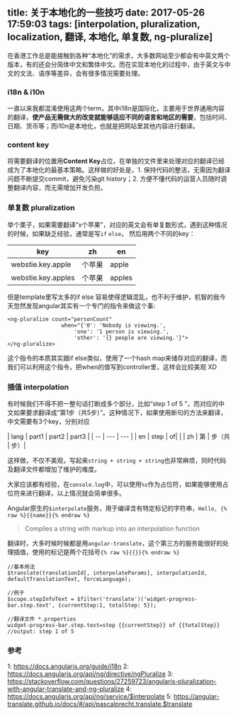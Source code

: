 title: 关于本地化的一些技巧
date: 2017-05-26 17:59:03
tags: [interpolation, pluralization, localization, 翻译, 本地化, 单复数, ng-pluralize]
---
在香港工作总是能接触到各种“本地化”的需求，大多数网站至少都会有中英文两个版本，有的还会分简体中文和繁体中文。而在实现本地化的过程中，由于英文与中文的文法、语序等差异，会有很多情况需要处理。

### i18n & i10n
一直以来我都混淆使用这两个term，其中i18n是国际化，主要用于世界通用内容的翻译，**使产品无需做大的改变就能够适应不同的语言和地区的需要**，包括时间、日期、货币等；而i10n是本地化，也就是把网站里其他内容进行翻译。

### content key
将需要翻译的位置用**Content Key**占位，在单独的文件里来处理对应的翻译已经成为了本地化的最基本策略。这样做的好处是，1. 保持代码的整洁，无需因为翻译问题不断提交commit，避免污染git history；2. 方便不懂代码的运营人员随时调整翻译内容，而无需增加开发负担。

### 单复数 pluralization
举个栗子，如果需要翻译“x个苹果”，对应的英文会有单复数形式，遇到这种情况的时候，如果缺乏经验，通常是写`if` `else`， 然后用两个不同的key：

| key | zh | en |
| ---- | ---- | ---- |
| webstie.key.apple | 个苹果 | apple |
| webstie.key.apples | 个苹果 | apples | 

但是template里写太多的if else 容易使得逻辑混乱，也不利于维护，机智的我今天忽然发现angular其实有一个专门的指令来做这个事:

```
<ng-pluralize count="personCount"
                 when="{'0': 'Nobody is viewing.',
                     'one': '1 person is viewing.',
                     'other': '{} people are viewing.'}">
</ng-pluralize>
```

这个指令的本质其实跟if else类似，使用了一个hash map来储存对应的翻译，而我们可以利用这个指令，把when的值写到controller里，这样会比较美观 XD

### 插值 interpolation
有时候我们不得不把一整句话打断成多个部分，比如“step 1 of 5 ”，而对应的中文如果要求翻译成“第1步（共5步）”。这种情况下，如果使用断句的方法来翻译，中文需要有3个key，分别对应

| lang | part1 | part2 | part3 |
| -- | --- | --- |
| en | step | of| |
| zh | 第 | 步（共 | 步）|

这样做，不仅不美观，写起来`string + string + string`也非常麻烦，同时代码及翻译文件都增加了维护的难度。

大家应该都有经验，在`console.log`中，可以使用`%s`作为占位符，如果能够使用占位符来进行翻译，以上情况就会简单很多。

Angular原生的`$interpolate`服务，用于编译含有特定标记的字符串，`Hello, {% raw %}{{name}}{% endraw %}`

> Compiles a string with markup into an interpolation function

翻译时，大多时候时候都是用`angular-translate`，这个第三方的服务能很好的处理插值，使用的标记是两个花括号`{% raw %}{{}}{% endraw %}`

```
//基本用法
$translate(translationId[, interpolateParams], interpolationId, defaultTranslationText, forceLanguage);

//例子
$scope.stepInfoText = $filter('translate')('widget-progress-bar.step.text', {currentStep:1, totalStep: 5});

//翻译文件 *.properties
widget-progress-bar.step.text=step {{currentStep}} of {{totalStep}}
//output: step 1 of 5
```

### 参考
1: https://docs.angularjs.org/guide/i18n
2: https://docs.angularjs.org/api/ng/directive/ngPluralize
3: https://stackoverflow.com/questions/27259723/angularjs-pluralization-with-angular-translate-and-ng-pluralize
4: https://docs.angularjs.org/api/ng/service/$interpolate
5: https://angular-translate.github.io/docs/#/api/pascalprecht.translate.$translate